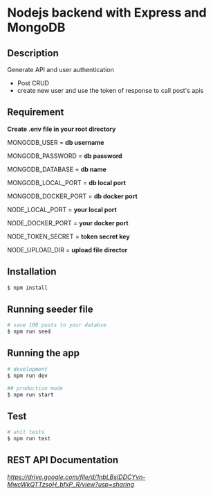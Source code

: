 # Nodejs backend with Express and MongoDB

## Description

Generate API and user authentication

- Post CRUD
- create new user and use the token of response to call post's apis

## Requirement

**Create .env file in your root directory**

MONGODB_USER = **db username**

MONGODB_PASSWORD = **db password**

MONGODB_DATABASE = **db name**

MONGODB_LOCAL_PORT = **db local port**

MONGODB_DOCKER_PORT = **db docker port**

NODE_LOCAL_PORT = **your local port**

NODE_DOCKER_PORT = **your docker port**

NODE_TOKEN_SECRET = **token secret key**

NODE_UPLOAD_DIR = **upload file director**

## Installation

```bash
$ npm install
```

## Running seeder file

```bash
# save 100 posts to your databse
$ npm run seed
```

## Running the app

```bash
# development
$ npm run dev

## production mode
$ npm run start
```

## Test

```bash
# unit tests
$ npm run test
```

## REST API Documentation

*https://drive.google.com/file/d/1nbLBsIDDCYvn-MwcWkQTTzsoH_bfxP_R/view?usp=sharing*

